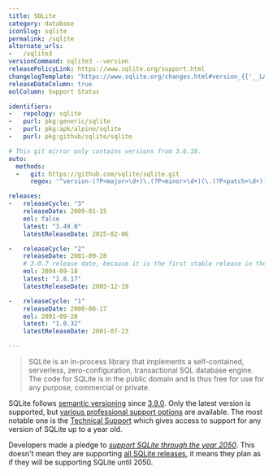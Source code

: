 ```yaml
---
title: SQLite
category: database
iconSlug: sqlite
permalink: /sqlite
alternate_urls:
-   /sqlite3
versionCommand: sqlite3 --version
releasePolicyLink: https://www.sqlite.org/support.html
changelogTemplate: "https://www.sqlite.org/changes.html#version_{{'__LATEST__'|replace:'.','_'}}"
releaseDateColumn: true
eolColumn: Support Status

identifiers:
-   repology: sqlite
-   purl: pkg:generic/sqlite
-   purl: pkg:apk/alpine/sqlite
-   purl: pkg:github/sqlite/sqlite

# This git mirror only contains versions from 3.6.10.
auto:
  methods:
  -   git: https://github.com/sqlite/sqlite.git
      regex: '^version-(?P<major>\d+)\.(?P<minor>\d+)(\.(?P<patch>\d+))?$'

releases:
-   releaseCycle: "3"
    releaseDate: 2009-01-15
    eol: false
    latest: "3.49.0"
    latestReleaseDate: 2025-02-06

-   releaseCycle: "2"
    releaseDate: 2001-09-28
    # 3.0.7 release date, because it is the first stable release in the 3.x line
    eol: 2004-09-18
    latest: "2.8.17"
    latestReleaseDate: 2005-12-19

-   releaseCycle: "1"
    releaseDate: 2000-08-17
    eol: 2001-09-28
    latest: "1.0.32"
    latestReleaseDate: 2001-07-23

---
```


> SQLite is an in-process library that implements a self-contained, serverless, zero-configuration,
> transactional SQL database engine. The code for SQLite is in the public domain and is thus free
> for use for any purpose, commercial or private.

SQLite follows [semantic versioning](https://semver.org) since [3.9.0](https://www.sqlite.org/versionnumbers.html).
Only the latest version is supported, but [various professional support options](https://www.sqlite.org/prosupport.html)
are available. The most notable one is the [Technical Support](https://sqlite.org/com/tech.html)
which gives access to support for any version of SQLite up to a year old.

Developers made a pledge to [_support SQLite through the year 2050_](https://www.sqlite.org/lts.html).
This doesn't mean they are supporting [all SQLite releases](https://www.sqlite.org/chronology.html),
it means they plan as if they will be supporting SQLite until 2050.
